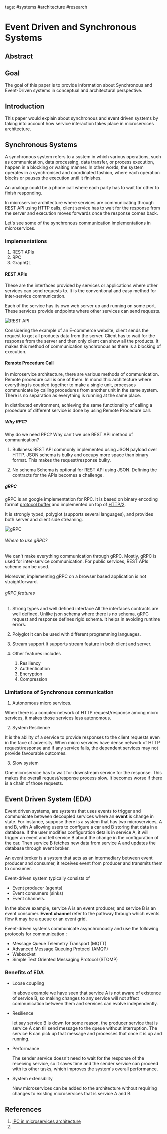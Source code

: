 tags: #systems #architecture #research

# Event Driven and Synchronous Systems

## Abstract

## Goal

The goal of this paper is to provide information about
Synchronous and Event-Driven systems in conceptual and architectural perspective.

## Introduction

This paper would explain about synchronous and event driven systems by taking into account how service interaction takes place in microservices architecture.

## Synchronous Systems

A synchronous system refers to a system in which various operations, such as communication, data processing, data transfer, or process execution, happen in a blocking or waiting manner. In other words, the system operates in a synchronised and coordinated fashion, where each operation blocks or pauses the execution until it finishes.

An analogy could be a phone call where each party has to wait for other to finish responding. 

In microservice architecture where services are communicating through REST API using HTTP calls, client service has to wait for the response from the server and execution moves forwards once the response comes back.

<!-- Diagram --->

Let's see some of the synchronous communication implementations in microservices.

### Implementations

1. REST APIs
2. RPC
3. GraphQL

#### REST APIs

These are the interfaces provided by services or applications where other services can send requests to. It is the conventional and easy method for inter-service communication.

Each of the service has its own web server up and running on some port. These services provide endpoints where other services can send requests.

![REST API](./images/restapi.png)

Considering the example of an E-commerce website, client sends the request to get all products data from the server. Client has to wait for the response from the server and then only client can show all the products. It makes this method of communication synchronous as there is a blocking of execution. 

#### Remote Procedure Call

In microservice architecture, there are various methods of communication. Remote procedure call is one of them. In monolithic architecture where everything is coupled together to make a single unit, processes communicate by calling procedures from another unit in the same system. There is no separation as everything is running at the same place.

In distributed environment, achieving the same functionality of calling a procedure of different service is done by using Remote Procedure call.

##### Why RPC?

Why do we need RPC? Why can't we use REST API method of communication? 

1. Bulkiness
    REST API commonly implemented using JSON payload over HTTP. JSON schema is bulky and occupy more space than binary format. This makes the request/response bulky. 

2. No schema
    Schema is optional for REST API using JSON. Defining the contracts for the APIs becomes a challenge.


##### gRPC

gRPC is an google implementation for RPC. It is based on binary encoding format [protocol buffer](https://developers.google.com/protocol-buffers) and implemented on top of [HTTP/2](https://developers.google.com/web/fundamentals/performance/http2).

It is strongly typed, polyglot (supports several languages), and provides both server and client side streaming.

![gRPC](./images/grpc.svg)

###### Where to use gRPC?

We can't make everything communication through gRPC. Mostly, gRPC is used for inter-service communication. For public services, REST APIs scheme can be used. 

Moreover, implementing gRPC on a browser based application is not straightforward.

###### gRPC features

1. Strong types and well defined interface
    All the interfaces contracts are well defined. Unlike json schema where there is no schema, gRPC request and response defines rigid schema. It helps in avoiding runtime errors.
    
2. Polyglot
    It can be used with different programming languages.

3. Stream support
    It supports stream feature in both client and server. 

4. Other features includes
    1. Resiliency
    2. Authentication
    3. Encryption
    4. Compression


### Limitations of Synchronous communication

1. Autonomous micro services.

When there is a complex network of HTTP request/response among micro services, it makes those services less autonomous.

2. System Resilience

It is the ability of a service to provide responses to the client requests even in the face of adversity.
When micro services have dense network of HTTP request/response and if any service fails, the dependent services may not provide favourable outcomes.

3. Slow system

One microservice has to wait for downstream service for the response. This makes the overall request/response process slow. It becomes worse if there is a chain of those requests.

## Event Driven System (EDA)

  Event driven systems, are systems that uses events to trigger and communicate between decoupled services where an **event** is change in state. For instance, suppose there is a system that has two microservices, A and B, with A allowing users to configure a car and B storing that data in a database. If the user modifies configuration details in service A, it will trigger an event and tell service B about the change in the configuration of the car. Then service B fetches new data from service A and updates the database through event broker.

  An event broker is a system that acts as an intermediary between event producer and consumer, it receives event from producer and transmits them to consumer.

  Event-driven system typically consists of 
  * Event producer (agents)
  * Event consumers (sinks)
  * Event channels.

  In the above example, service A is an event producer, and service B is an event consumer. **Event channel** refer to the pathway through which events flow it may be a queue or an event grid.

  Event-driven systems communicate asynchronously and use the following protocols for communication :
  * Message Queue Telemetry Transport (MQTT)
  * Advanced Message Queuing Protocol (AMQP)  
  * Websocket
  * Simple Text Oriented Messaging Protocol (STOMP)

### Benefits of EDA

* Loose coupling

  In above example we have seen that service A is not aware of existence of service B, so making changes to any service will not affect communication between them and services can evolve independently.

* Resilience 

  let say service B is down for some reason, the producer service that is service A can till send message to the queue without interruption. The service B can pick up that message and processes that once it is up and running.

* Performance 

  The sender service doesn't need to wait for the response of the receiving service, so it saves time and the sender service can proceed with its other tasks, which improves the system's overall performance.

* System extensiblity 

  New microservices can be added to the architecture without requiring changes to existing microservices that is service A and B.
  
## References

1. [IPC in microservices architecture](https://www.diva-portal.org/smash/get/diva2:1451042/FULLTEXT01.pdf)
2. 
